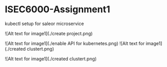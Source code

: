 # ISEC6000-Assignment1
kubectl setup for saleor microservice

![Alt text for image1](./create project.png)

![Alt text for image1](./enable API for kubernetes.png)
![Alt text for image1](./created clustert.png)

![Alt text for image1](./created clustert.png)




